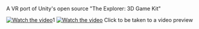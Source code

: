 A VR port of Unity's open source "The Explorer: 3D Game Kit"

[![Watch the video](https://img.youtube.com/vi/xZ5ueMbjjZs/maxresdefault.jpg)](https://youtu.be/xZ5ueMbjjZs)1
[![Watch the video](https://img.youtube.com/vi/xZ5ueMbjjZs/maxresdefault.jpg)](https://youtu.be/xZ5ueMbjjZs)
Click to be taken to a video preview
